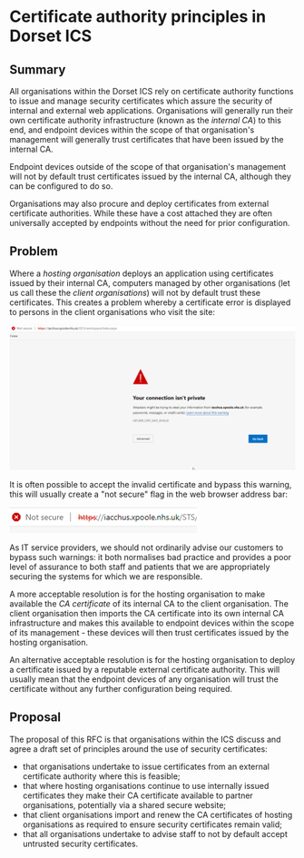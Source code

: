 # Certificate authority principles in Dorset ICS 

## Summary

All organisations within the Dorset ICS rely on certificate authority functions to issue and manage security certificates which assure the security of internal and external web applications. Organisations will generally run their own certificate authority infrastructure (known as the _internal CA_) to this end, and endpoint devices within the scope of that organisation's management will generally trust certificates that have been issued by the internal CA. 

Endpoint devices outside of the scope of that organisation's management will not by default trust certificates issued by the internal CA, although they can be configured to do so.

Organisations may also procure and deploy certificates from external certificate authorities. While these have a cost attached they are often universally accepted by endpoints without the need for prior configuration.

## Problem

Where a _hosting organisation_ deploys an application using certificates issued by their internal CA, computers managed by other organisations (let us call these the _client organisations_) will not by default trust these certificates. This creates a problem whereby a certificate error is displayed to persons in the client organisations who visit the site:

![Screenshot showing a certificate error](rfc-003/cert_error.png)

It is often possible to accept the invalid certificate and bypass this warning, this will usually create a "not secure" flag in the web browser address bar:

![Screenshot showing a web browser address bar "not secure" flag](rfc-003/not_secure.png)

As IT service providers, we should not ordinarily advise our customers to bypass such warnings: it both normalises bad practice and provides a poor level of assurance to both staff and patients that we are appropriately securing the systems for which we are responsible.

A more acceptable resolution is for the hosting organisation to make available the *CA certificate* of its internal CA to the client organisation. The client organisation then imports the CA certificate into its own internal CA infrastructure and makes this available to endpoint devices within the scope of its management - these devices will then trust certificates issued by the hosting organisation.

An alternative acceptable resolution is for the hosting organisation to deploy a certificate issued by a reputable external certificate authority. This will usually mean that the endpoint devices of any organisation will trust the certificate without any further configuration being required.

## Proposal

The proposal of this RFC is that organisations within the ICS discuss and agree a draft set of principles around the use of security certificates:

* that organisations undertake to issue certificates from an external certificate authority where this is feasible;
* that where hosting organisations continue to use internally issued certificates they make their CA certificate available to partner organisations, potentially via a shared secure website;
* that client organisations import and renew the CA certificates of hosting organisations as required to ensure security certificates remain valid;
* that all organisations undertake to advise staff to not by default accept untrusted security certificates.